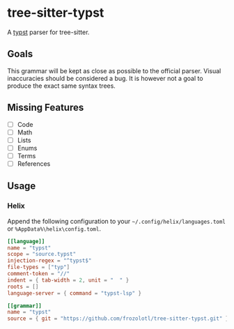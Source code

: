 # tree-sitter-typst
A [typst](https://typst.app/) parser for tree-sitter.

## Goals
This grammar will be kept as close as possible to the official parser.
Visual inaccuracies should be considered a bug.
It is however not a goal to produce the exact same syntax trees.

## Missing Features
- [ ] Code
- [ ] Math
- [ ] Lists
- [ ] Enums
- [ ] Terms
- [ ] References

## Usage
### Helix
Append the following configuration to your `~/.config/helix/languages.toml` or `%AppData%\helix\config.toml`.
```toml
[[language]]
name = "typst"
scope = "source.typst"
injection-regex = "^typst$"
file-types = ["typ"]
comment-token = "//"
indent = { tab-width = 2, unit = "  " }
roots = []
language-server = { command = "typst-lsp" }

[[grammar]]
name = "typst"
source = { git = "https://github.com/frozolotl/tree-sitter-typst.git" }
```
